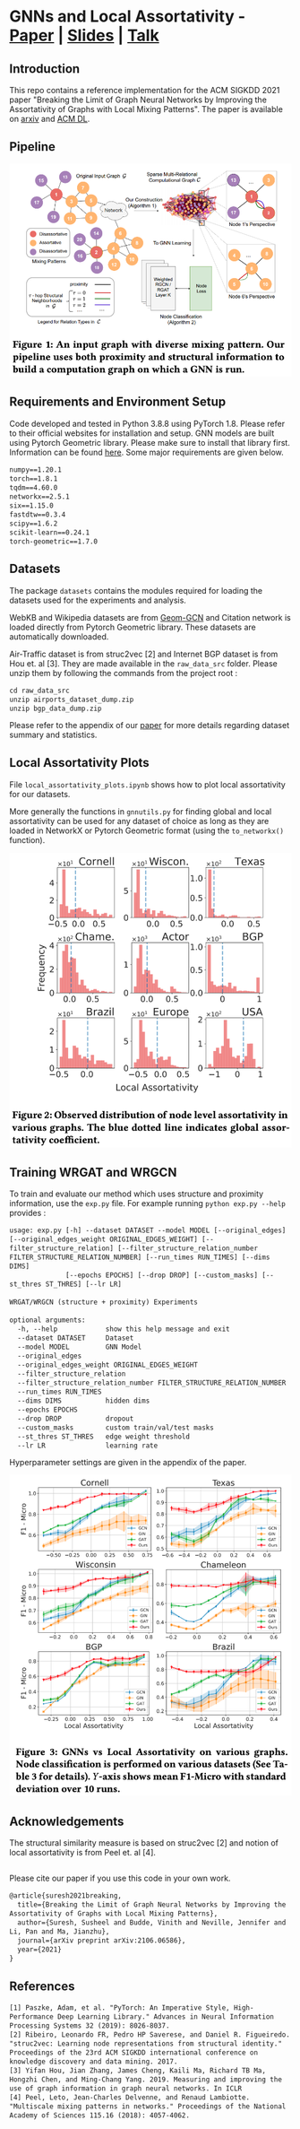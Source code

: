 # GNNs and Local Assortativity  - [Paper](https://arxiv.org/abs/2106.06586) | [Slides]() | [Talk]()

## Introduction
This repo contains a reference implementation for the ACM SIGKDD 2021 paper "Breaking the Limit of Graph Neural Networks by Improving the Assortativity of Graphs with Local Mixing Patterns".
The paper is available on [arxiv](https://arxiv.org/abs/2106.06586) and [ACM DL]().

## Pipeline
<img src="https://raw.githubusercontent.com/susheels/gnns-and-local-assortativity/main/figures/wrgat_pipeline.png"/>

## Requirements and Environment Setup
Code developed and tested in Python 3.8.8 using PyTorch 1.8. Please refer to their official websites for installation and setup. 
GNN models are built using Pytorch Geometric library. Please make sure to install that library first. Information can be found [here](https://github.com/rusty1s/pytorch_geometric).
Some major requirements are given below.
```
numpy==1.20.1
torch==1.8.1
tqdm==4.60.0
networkx==2.5.1
six==1.15.0
fastdtw==0.3.4
scipy==1.6.2
scikit-learn==0.24.1
torch-geometric==1.7.0
```
    
## Datasets

The package `datasets` contains the modules required for loading the datasets used for the experiments and analysis.

WebKB and Wikipedia datasets are from [Geom-GCN](https://github.com/graphdml-uiuc-jlu/geom-gcn/tree/master/splits) and Citation network is loaded directly from Pytorch Geometric library. These datasets are automatically downloaded. 

Air-Traffic dataset is from struc2vec [2] and Internet BGP dataset is from Hou et. al [3]. 
They are made available in the `raw_data_src` folder. Please unzip them by following the commands from the project root :
```
cd raw_data_src
unzip airports_dataset_dump.zip
unzip bgp_data_dump.zip
```

Please refer to the appendix of our [paper](https://arxiv.org/abs/2106.06586) for more details regarding dataset summary and statistics.

## Local Assortativity Plots
File `local_assortativity_plots.ipynb` shows how to plot local assortativity for our datasets. 

More generally the functions in `gnnutils.py` for finding global and local assortativity can be used for any dataset of choice as long as they are loaded in NetworkX or Pytorch Geometric format (using the `to_networkx()` function).

<img src="https://raw.githubusercontent.com/susheels/gnns-and-local-assortativity/main/figures/local_assortativity_example.png"/>



## Training WRGAT and WRGCN

To train and evaluate our method which uses structure and proximity information, use the `exp.py` file. For example running `python exp.py --help` provides :

```
usage: exp.py [-h] --dataset DATASET --model MODEL [--original_edges] [--original_edges_weight ORIGINAL_EDGES_WEIGHT] [--filter_structure_relation] [--filter_structure_relation_number FILTER_STRUCTURE_RELATION_NUMBER] [--run_times RUN_TIMES] [--dims DIMS]
              [--epochs EPOCHS] [--drop DROP] [--custom_masks] [--st_thres ST_THRES] [--lr LR]

WRGAT/WRGCN (structure + proximity) Experiments

optional arguments:
  -h, --help            show this help message and exit
  --dataset DATASET     Dataset
  --model MODEL         GNN Model
  --original_edges
  --original_edges_weight ORIGINAL_EDGES_WEIGHT
  --filter_structure_relation
  --filter_structure_relation_number FILTER_STRUCTURE_RELATION_NUMBER
  --run_times RUN_TIMES
  --dims DIMS           hidden dims
  --epochs EPOCHS
  --drop DROP           dropout
  --custom_masks        custom train/val/test masks
  --st_thres ST_THRES   edge weight threshold
  --lr LR               learning rate
``` 

Hyperparameter settings are given in the appendix of the paper.

<img src="https://raw.githubusercontent.com/susheels/gnns-and-local-assortativity/main/figures/gnn_local_assortativity.png"/>

## Acknowledgements

The structural similarity measure is based on struc2vec [2] and notion of local assortativity is from Peel et. al [4].

##
Please cite our paper if you use this code in your own work.
```
@article{suresh2021breaking,
  title={Breaking the Limit of Graph Neural Networks by Improving the Assortativity of Graphs with Local Mixing Patterns},
  author={Suresh, Susheel and Budde, Vinith and Neville, Jennifer and Li, Pan and Ma, Jianzhu},
  journal={arXiv preprint arXiv:2106.06586},
  year={2021}
}
```

## References
	[1] Paszke, Adam, et al. "PyTorch: An Imperative Style, High-Performance Deep Learning Library." Advances in Neural Information Processing Systems 32 (2019): 8026-8037.
    [2] Ribeiro, Leonardo FR, Pedro HP Saverese, and Daniel R. Figueiredo. "struc2vec: Learning node representations from structural identity." Proceedings of the 23rd ACM SIGKDD international conference on knowledge discovery and data mining. 2017.
    [3] Yifan Hou, Jian Zhang, James Cheng, Kaili Ma, Richard TB Ma, Hongzhi Chen, and Ming-Chang Yang. 2019. Measuring and improving the use of graph information in graph neural networks. In ICLR
    [4] Peel, Leto, Jean-Charles Delvenne, and Renaud Lambiotte. "Multiscale mixing patterns in networks." Proceedings of the National Academy of Sciences 115.16 (2018): 4057-4062.